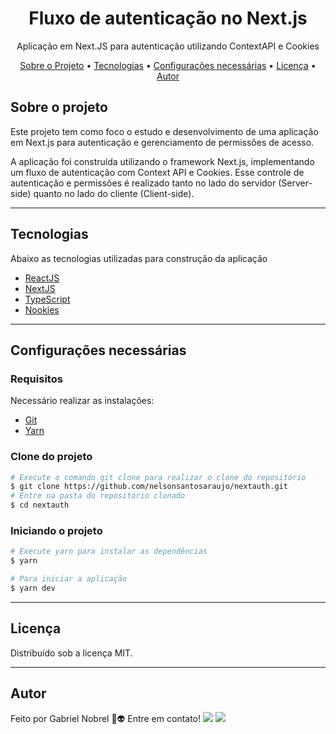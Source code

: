 <h1 align="center">
    Fluxo de autenticação no Next.js
</h1>
<p align="center">Aplicação em Next.JS para autenticação utilizando ContextAPI e Cookies</p>

<p align="center">
 <a href="#sobre-o-projeto">Sobre o Projeto</a> •
 <a href="#tecnologias">Tecnologias</a> •
 <a href="#configurações-necessárias">Configurações necessárias</a> •
 <a href="#licença">Licença</a> •
 <a href="#autor">Autor</a>
</p>

## Sobre o projeto

Este projeto tem como foco o estudo e desenvolvimento de uma aplicação em Next.js para autenticação e gerenciamento de permissões de acesso.

A aplicação foi construída utilizando o framework Next.js, implementando um fluxo de autenticação com Context API e Cookies. Esse controle de autenticação e permissões é realizado tanto no lado do servidor (Server-side) quanto no lado do cliente (Client-side).

---

## Tecnologias

Abaixo as tecnologias utilizadas para construção da aplicação

- [ReactJS](https://reactjs.org/)
- [NextJS](https://nextjs.org/)
- [TypeScript](https://www.typescriptlang.org/)
- [Nookies](https://github.com/maticzav/nookies)

---

## Configurações necessárias

### **Requisitos**

Necessário realizar as instalações:

- [Git](https://git-scm.com/)
- [Yarn](https://classic.yarnpkg.com)

### **Clone do projeto**

```bash
# Execute o comando git clone para realizar o clone do repositório
$ git clone https://github.com/nelsonsantosaraujo/nextauth.git
# Entre na pasta do repositório clonado
$ cd nextauth
```

### **Iniciando o projeto**

```bash
# Execute yarn para instalar as dependências
$ yarn

# Para iniciar a aplicação
$ yarn dev

```

---

## Licença

Distribuído sob a licença MIT.

---

## Autor

Feito por Gabriel Nobrel 🖖👽 Entre em contato!
<a href="https://www.linkedin.com/in/gabrielnobrel" target="_blank"><img src="https://img.shields.io/badge/-LinkedIn-%230077B5?style=for-the-badge&logo=linkedin&logoColor=white" target="_blank"></a>
<a href = "mailto:gabriel_nobresantos@hotmail.com"><img src="https://img.shields.io/badge/-Outlook-%23333?style=for-the-badge&logo=outlook&color=113B6D" target="_blank"></a>
